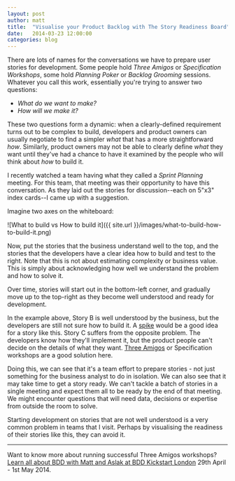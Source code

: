 ```yaml
---
layout: post
author: matt
title:  "Visualise your Product Backlog with The Story Readiness Board"
date:   2014-03-23 12:00:00
categories: blog
---
```


There are lots of names for the conversations we have to prepare user stories for development. Some people hold _Three Amigos_ or _Specification Workshops_, some hold _Planning Poker_ or _Backlog Grooming_ sessions. Whatever you call this work, essentially you're trying to answer two questions:

- *What do we want to make?*
- *How will we make it?*

These two questions form a dynamic: when a clearly-defined requirement turns out to be complex to build, developers and product owners can usually negotiate to find a simpler *what* that has a more straightforward *how*. Similarly, product owners may not be able to clearly define *what* they want until they've had a chance to have it examined by the people who will think about *how* to build it.

I recently watched a team having what they called a *Sprint Planning* meeting. For this team, that meeting was their opportunity to have this conversation. As they laid out the stories for discussion--each on 5"x3" index cards--I came up with a suggestion.

Imagine two axes on the whiteboard:

![What to build vs How to build it]({{ site.url }}/images/what-to-build-how-to-build-it.png)

Now, put the stories that the business understand well to the top, and the stories that the developers have a clear idea how to build and test to the right. Note that this is not about estimating complexity or business value. This is simply about acknowledging how well we understand the problem and how to solve it.

Over time, stories will start out in the bottom-left corner, and gradually move up to the top-right as they become well understood and ready for development.

In the example above, Story B is well understood by the business, but the developers are still not sure how to build it. A [spike](http://www.extremeprogramming.org/rules/spike.html) would be a good idea for a story like this. Story C suffers from the opposite problem. The developers know how they'll implement it, but the product people can't decide on the details of what they want. [Three Amigos](http://www.velocitypartners.net/blog/2014/02/11/the-3-amigos-in-agile-teams/) or Specification workshops are a good solution here.

Doing this, we can see that it's a team effort to prepare stories - not just something for the business analyst to do in isolation. We can also see that it may take time to get a story ready. We can't tackle a batch of stories in a single meeting and expect them all to be ready by the end of that meeting. We might encounter questions that will need data, decisions or expertise from outside the room to solve.

Starting development on stories that are not well understood is a very common problem in teams that I visit. Perhaps by visualising the readiness of their stories like this, they can avoid it.

----

Want to know more about running successful Three Amigos workshops? [Learn all about BDD with Matt and Aslak at BDD Kickstart London](http://kickstartacademy.io/courses/bdd-kickstart) 29th April - 1st May 2014.
